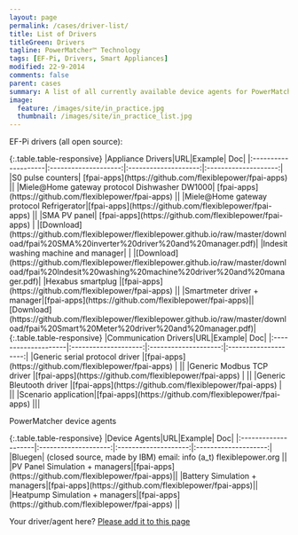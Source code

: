 ```yaml
---
layout: page
permalink: /cases/driver-list/
title: List of Drivers
titleGreen: Drivers
tagline: PowerMatcher™ Technology
tags: [EF-Pi, Drivers, Smart Appliances]
modified: 22-9-2014
comments: false
parent: cases
summary: A list of all currently available device agents for PowerMatcher and appliance drivers for EF-Pi.
image:
  feature: /images/site/in_practice.jpg
  thumbnail: /images/site/in_practice_list.jpg
---
```


EF-Pi drivers (all open source):

<div class="table-responsive" markdown="1">{:.table.table-responsive}
|Appliance Drivers|URL|Example| Doc|
|:--------------------|:--------------------:|:--------------------:|:--------------------:|
|S0 pulse counters| [fpai-apps](https://github.com/flexiblepower/fpai-apps) ||
|Miele@Home gateway protocol Dishwasher DW1000| [fpai-apps](https://github.com/flexiblepower/fpai-apps) ||
|Miele@Home gateway protocol Refrigerator|[fpai-apps](https://github.com/flexiblepower/fpai-apps) ||
|SMA PV panel| [fpai-apps](https://github.com/flexiblepower/fpai-apps) | |[Download](https://github.com/flexiblepower/flexiblepower.github.io/raw/master/download/fpai%20SMA%20inverter%20driver%20and%20manager.pdf)|
|Indesit washing machine and manager|  | |[Download](https://github.com/flexiblepower/flexiblepower.github.io/raw/master/download/fpai%20Indesit%20washing%20machine%20driver%20and%20manager.pdf)|
|Hexabus smartplug |[fpai-apps](https://github.com/flexiblepower/fpai-apps) ||
|Smartmeter driver + manager|[fpai-apps](https://github.com/flexiblepower/fpai-apps)||[Download](https://github.com/flexiblepower/flexiblepower.github.io/raw/master/download/fpai%20Smart%20Meter%20driver%20and%20manager.pdf)|

<div class="table-responsive" markdown="1">{:.table.table-responsive}
|Communication Drivers|URL|Example| Doc|
|:--------------------|:--------------------:|:--------------------:|:--------------------:|
|Generic serial protocol driver |[fpai-apps](https://github.com/flexiblepower/fpai-apps) | ||
|Generic Modbus TCP driver |[fpai-apps](https://github.com/flexiblepower/fpai-apps) | ||
|Generic Bleutooth driver |[fpai-apps](https://github.com/flexiblepower/fpai-apps) | ||
|Scenario application|[fpai-apps](https://github.com/flexiblepower/fpai-apps) |||

PowerMatcher device agents

<div class="table-responsive" markdown="1">{:.table.table-responsive}
|Device Agents|URL|Example| Doc|
|:--------------------|:--------------------:|:--------------------:|:--------------------:|
|Bluegen| (closed source, made by IBM) email: info (a_t) flexiblepower.org ||
|PV Panel Simulation + managers|[fpai-apps](https://github.com/flexiblepower/fpai-apps)||
|Battery Simulation + managers|[fpai-apps](https://github.com/flexiblepower/fpai-apps)||
|Heatpump Simulation + managers|[fpai-apps](https://github.com/flexiblepower/fpai-apps) ||




Your driver/agent here? [Please add it to this page](https://github.com/flexiblepower/flexiblepower.github.io/edit/master/cases2_driver-list.md)
